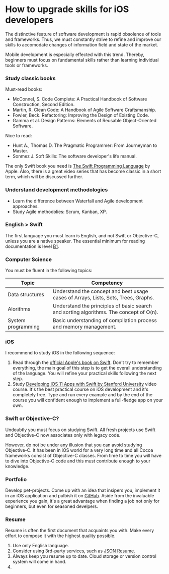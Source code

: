 # How to upgrade skills for iOS developers

The distinctive feature of software development is rapid obsolence of tools and frameworks. Thus, we must constantly strive to refine and improve our skills to accomodate changes of information field and state of the market.

Mobile development is especially effected with this trend. Thereby, beginners must focus on fundamental skills rather than learning individual tools or frameworks.

### Study classic books

Must-read books:
* McConnel, S. Code Complete: A Practical Handbook of Software Construction, Second Edition.
* Martin, R. Clean Code: A Handbook of Agile Software Craftsmanship.
* Fowler, Beck. Refactoring: Improving the Design of Existing Code.
* Gamma et al. Design Patterns: Elements of Reusable Object-Oriented Software.

Nice to read:
* Hunt A., Thomas D.  The Pragmatic Programmer: From Journeyman to Master.
* Sonmez J. Soft Skills: The software developer's life manual.

The only Swift book you need is [The Swift Programming Language][swift-docs] by Apple. Also, there is a great video series that has become classic in a short term, which will be discussed further.

### Understand development methodologies

* Learn the difference between Waterfall and Agile development approaches. 
* Study Agile methodolies: Scrum, Kanban, XP.

### English > Swift

The first language you must learn is English, and not Swift or Objective-C, unless you are a native speaker. The essential minimum for reading documentation is level [B1](https://www.ielts.org/ielts-for-organisations/common-european-framework).

### Computer Science

You must be fluent in the following topics:

| Topic              | Competency                                                                             |
|--------------------|----------------------------------------------------------------------------------------|
| Data structures    | Understand the concept and best usage cases of Arrays, Lists, Sets, Trees, Graphs.     |
| Alorithms          | Understand the principles of basic search and sorting algorithms. The concept of O(n). |
| System programming | Basic understanding of compilation process and memory management.                      |

### iOS

I recommend to study iOS in the following sequence:

1. Read through the [official Apple's book on Swift][swift-docs]. Don't try to remember everything, the main goal of this step is to get the overall understanding of the language. You will refine your practical skills following the next step.
2. Study [Developing iOS 11 Apps with Swift by Stanford University][standord-course] video course. It's the best practical course on iOS development and it's completely free. Type and run every example and by the end of the course you will confident enough to implement a full-fledge app on your own.

### Swift or Objective-C?

Undoubtly you must focus on studying Swift. All fresh projects use Swift and Objective-C now associates only with legacy code.

However, do not be under any illusion that you can avoid studying Objective-C. It has been in iOS world for a very long time and all Cocoa frameworks consist of Objective-C classes. From time to time you will have to dive into Objective-C code and this must contribute enough to your knowledge.

### Portfolio

Develop pet-projects. Come up with an idea that insipers you, implement it in an iOS application and pulbish it on [GitHub](https://github.com/). Aside from the invaluable experience you gain, it's a great advantage when finding a job not only for beginners, but even for seasoned develpers.

### Resume

Resume is often the first document that acquaints you with. Make every effort to compose it with the highest quality possible.

1. Use only English language.
2. Consider using 3rd-party services, such as [JSON Resume](https://jsonresume.org/).
3. Always keep you resume up to date. Cloud storage or version control system will come in hand.
4. 

[swift-docs]: https://developer.apple.com/library/content/documentation/Swift/Conceptual/Swift_Programming_Language/index.html
[standord-course]: https://itunes.apple.com/us/course/developing-ios-11-apps-with-swift/id1309275316